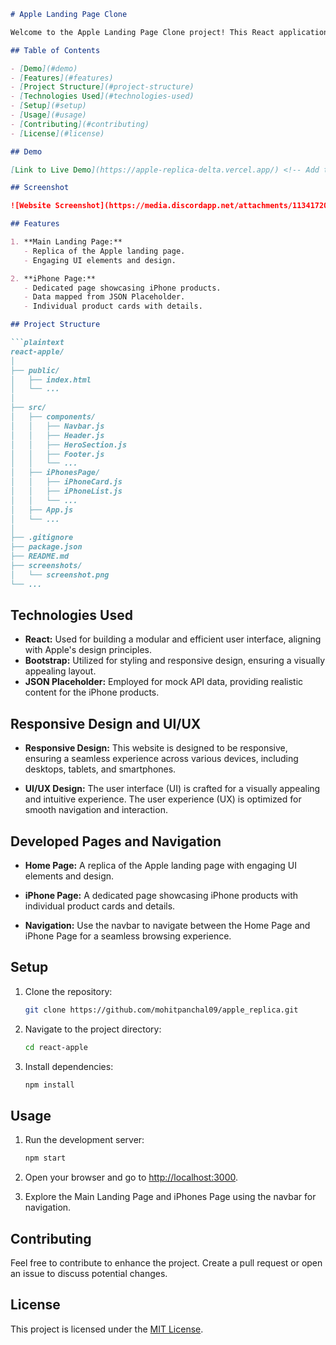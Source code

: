 
```markdown
# Apple Landing Page Clone

Welcome to the Apple Landing Page Clone project! This React application replicates the Apple landing page and includes a dedicated page showcasing iPhone products with data mapped using JSON Placeholder.

## Table of Contents

- [Demo](#demo)
- [Features](#features)
- [Project Structure](#project-structure)
- [Technologies Used](#technologies-used)
- [Setup](#setup)
- [Usage](#usage)
- [Contributing](#contributing)
- [License](#license)

## Demo

[Link to Live Demo](https://apple-replica-delta.vercel.app/) <!-- Add the actual link to the deployed application -->

## Screenshot

![Website Screenshot](https://media.discordapp.net/attachments/1134172030699323465/1189290796093034706/Screenshot_2023-12-27_at_1.02.26_AM.png?ex=659da05d&is=658b2b5d&hm=cc663818870086b387744c7c2328dc78b90ac52735246f90975b014263495701&=&format=webp&quality=lossless&width=2004&height=1054)

## Features

1. **Main Landing Page:**
   - Replica of the Apple landing page.
   - Engaging UI elements and design.

2. **iPhone Page:**
   - Dedicated page showcasing iPhone products.
   - Data mapped from JSON Placeholder.
   - Individual product cards with details.

## Project Structure

```plaintext
react-apple/
│
├── public/
│   ├── index.html
│   └── ...
│
├── src/
│   ├── components/
│   │   ├── Navbar.js
│   │   ├── Header.js
│   │   ├── HeroSection.js
│   │   ├── Footer.js
│   │   └── ...
│   ├── iPhonesPage/
│   │   ├── iPhoneCard.js
│   │   ├── iPhoneList.js
│   │   └── ...
│   ├── App.js
│   └── ...
│
├── .gitignore
├── package.json
├── README.md
├── screenshots/
│   └── screenshot.png
└── ...
```

## Technologies Used

- **React:** Used for building a modular and efficient user interface, aligning with Apple's design principles.
- **Bootstrap:** Utilized for styling and responsive design, ensuring a visually appealing layout.
- **JSON Placeholder:** Employed for mock API data, providing realistic content for the iPhone products.

## Responsive Design and UI/UX

- **Responsive Design:** This website is designed to be responsive, ensuring a seamless experience across various devices, including desktops, tablets, and smartphones.

- **UI/UX Design:** The user interface (UI) is crafted for a visually appealing and intuitive experience. The user experience (UX) is optimized for smooth navigation and interaction.

## Developed Pages and Navigation

- **Home Page:** A replica of the Apple landing page with engaging UI elements and design.

- **iPhone Page:** A dedicated page showcasing iPhone products with individual product cards and details.

- **Navigation:** Use the navbar to navigate between the Home Page and iPhone Page for a seamless browsing experience.

## Setup

1. Clone the repository:

   ```bash
   git clone https://github.com/mohitpanchal09/apple_replica.git
   ```

2. Navigate to the project directory:

   ```bash
   cd react-apple
   ```

3. Install dependencies:

   ```bash
   npm install
   ```

## Usage

1. Run the development server:

   ```bash
   npm start
   ```

2. Open your browser and go to [http://localhost:3000](http://localhost:3000).

3. Explore the Main Landing Page and iPhones Page using the navbar for navigation.

## Contributing

Feel free to contribute to enhance the project. Create a pull request or open an issue to discuss potential changes.

## License

This project is licensed under the [MIT License](LICENSE).
```
